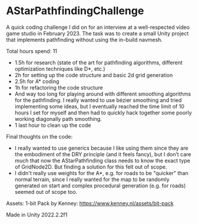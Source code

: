 # AStarPathfindingChallenge
A quick coding challenge I did on for an interview at a well-respected video game studio in February 2023.
The task was to create a small Unity project that implements pathfinding without using the in-build navmesh.

Total hours spend: 11
- 1.5h for research (state of the art for pathfinding algorithms, different optimization techniques like D*, etc.)
- 2h for setting up the code structure and basic 2d grid generation
- 2.5h for A* coding
- 1h for refactoring the code structure
- And way too long for playing around with different smoothing algorithms for the pathfinding. I really wanted to use bézier smoothing and tried implementing some ideas, but I eventually reached the time limit of 10 hours I set for myself and then had to quickly hack together some poorly working diagonally path smoothing.
- 1 last hour to clean up the code

Final thoughts on the code:
- I really wanted to use generics because I like using them since they are the embodiment of the DRY principle (and it feels fancy), but I don’t care much that now the AStarPathfinding class needs to know the exact type of GridNode2D. But finding a solution for this felt out of scope.
- I didn't really use weights for the A*, e.g. for roads to be "quicker" than normal terrain, since I really wanted for the map to be randomly generated on start and complex procedural generation (e.g. for roads) seemed out of scope too.

Assets:
1-bit Pack by Kenney: https://www.kenney.nl/assets/bit-pack

Made in Unity 2022.2.2f1
